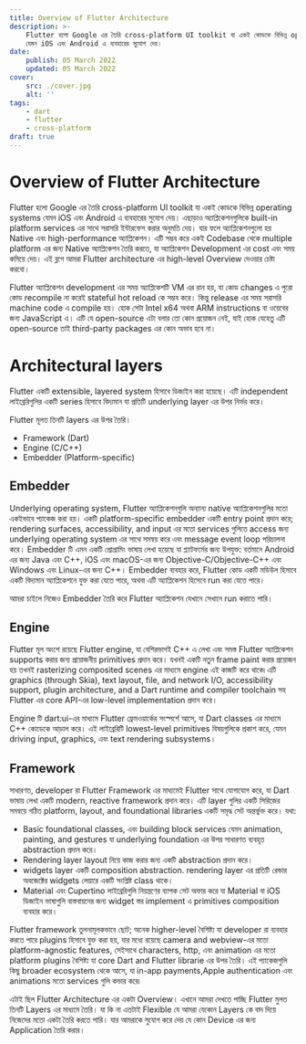 ```yaml
---
title: Overview of Flutter Architecture
description: >-
    Flutter হলো Google এর তৈরি cross-platform UI toolkit যা একই কোডকে বিভিন্ন operating systems
    যেমন iOS এবং Android এ ব্যবহারের সুযোগ দেয়।
date:
    publish: 05 March 2022
    updated: 05 March 2022
cover:
    src: ./cover.jpg
    alt: ''
tags:
    - dart
    - flutter
    - cross-platform
draft: true
---
```


# Overview of Flutter Architecture

Flutter হলো Google এর তৈরি cross-platform UI toolkit যা একই কোডকে বিভিন্ন operating systems যেমন iOS এবং Android এ ব্যবহারের সুযোগ দেয়। এছাড়াও অ্যাপ্লিকেশনগুলিকে built-in platform services এর সাথে সরাসরি ইন্টারফেস করার অনুমতি দেয়। যার ফলে অ্যাপ্লিকেশনগুলো হয় Native এবং high-performance অ্যাপ্লিকেশন। এটি সম্ভব করে একই Codebase থেকে multiple platform এর জন্য Native অ্যাপ্লিকেশন তৈরি করতে, যা অ্যাপ্লিকেশন Development এর cost এবং সময় কমিয়ে দেয়। এই ব্লগে আমরা Flutter architecture এর high-level Overview দেওয়ার চেষ্টা করবো।

Flutter অ্যাপ্লিকেশন development এর সময় অ্যাপ্লিকেশটি VM এর রান হয়, যা কোড changes এ পুরো কোড recompile না করেই stateful hot reload কে সম্ভব করে। কিন্তু release এর সময় সরাসরি machine code এ compile হয়। হোক সেটা Intel x64 অথবা ARM instructions বা ওয়েবের জন্য JavaScript এ। এটি যে open-source এটা বলার তো কোন প্রয়োজন নেই, যাই হোক যেহেতু এটি open-source তাই third-party packages এর কোন অভাব হবে না।‌

# Architectural layers

Flutter একটি extensible, layered system হিসাবে ডিজাইন করা হয়েছে। এটি independent লাইব্রেরিগুলির একটি series হিসাবে বিদ্যমান যা প্রতিটি underlying layer এর উপর নির্ভর করে।

Flutter মূলত তিনটি layers এর উপর তৈরি।

-   Framework (Dart)
-   Engine (C/C++)
-   Embedder (Platform-specific)

## Embedder

Underlying operating system, Flutter অ্যাপ্লিকেশনগুলি অন্যান্য native অ্যাপ্লিকেশনগুলির মতো একইভাবে প্যাকেজ করা হয়। একটি platform-specific embedder একটি entry point প্রদান করে; rendering surfaces, accessibility, and input এর মতো services গুলিতে access জন্য underlying operating system এর সাথে সমন্বয় করে এবং message event loop পরিচালনা করে। Embedder টি এমন একটি প্রোগ্রামিং ভাষায় লেখা হয়েছে যা প্ল্যাটফর্মের জন্য উপযুক্ত: বর্তমানে Android এর জন্য Java এবং C++, iOS এবং macOS-এর জন্য Objective-C/Objective-C++ এবং Windows এবং Linux-এর জন্য C++। Embedder ব্যবহার করে, Flutter কোড একটি মডিউল হিসাবে একটি বিদ্যমান অ্যাপ্লিকেশনে যুক্ত করা যেতে পারে, অথবা এটি অ্যাপ্লিকেশন হিসেবে run করা যেতে পারে।

আমরা চাইলে নিজেও Embedder তৈরি করে Flutter অ্যাপ্লিকেশন যেখানে সেখানে run করাতে পারি।

## Engine

Flutter মূল অংশে রয়েছে Flutter engine, যা বেশিরভাগই C++ এ লেখা এবং সমস্ত Flutter অ্যাপ্লিকেশন supports করার জন্য প্রয়োজনীয় primitives প্রদান করে। যখনই একটি নতুন frame paint করার প্রয়োজন হয় তখনই rasterizing composited scenes এর মাধ্যমে engine এই কাজটি করে থাকে৷ এটি graphics (through Skia), text layout, file, and network I/O, accessibility support, plugin architecture, and a Dart runtime and compiler toolchain সহ Flutter এর core API-এর low-level implementation প্রদান করে।

Engine টি dart:ui-এর মাধ্যমে Flutter ফ্রেমওয়ার্কের সংস্পর্শে আসে, যা Dart classes এর মাধ্যমে C++ কোডেকে আড়াল করে। এই লাইব্রেরিটি lowest-level primitives বিষয়গুলিকে প্রকাশ করে, যেমন driving input, graphics, এবং text rendering subsystems।

## Framework

সাধারণত, developer রা Flutter Framework এর মাধ্যমেই Flutter সাথে যোগাযোগ করে, যা Dart ভাষায় লেখা একটি modern, reactive framework প্রদান করে। এটি layer গুলির একটি সিরিজের সমন্বয়ে গঠিত platform, layout, and foundational libraries একটি সমৃদ্ধ সেট অন্তর্ভুক্ত করে। যথা:

-   Basic foundational classes, এবং building block services যেমন animation, painting, and gestures যা underlying foundation এর উপর সাধারণত ব্যবহৃত abstraction প্রদান করে।
-   Rendering layer layout নিয়ে কাজ করার জন্য একটি abstraction প্রদান করে।
-   widgets layer একটি composition abstraction. rendering layer এর প্রতিটি রেন্ডার অবজেক্টের widgets লেয়ারে একটি সংশ্লিষ্ট class থাকে।
-   Material এবং Cupertino লাইব্রেরিগুলি নিয়ন্ত্রণের ব্যাপক সেট অফার করে যা Material বা iOS ডিজাইন ভাষাগুলি বাস্তবায়নের জন্য widget স্তর implement এ primitives composition ব্যবহার করে।

Flutter framework তুলনামূলকভাবে ছোট; অনেক higher-level বৈশিষ্ট্য যা developer রা ব্যবহার করতে পারে plugins হিসাবে যুক্ত করা হয়, যার মধ্যে রয়েছে camera and webview-এর মতো platform-agnostic features, সেইসাথে characters, http, এবং animation এর মতো platform plugins বৈশিষ্ট্য যা core Dart and Flutter librarie এর উপর তৈরি। এই প্যাকেজগুলি কিছু broader ecosystem থেকে আসে, যা in-app payments,Apple authentication এবং animations মতো services গুলি কভার করে৷

এটাই ছিল Flutter Architecture এর একটা Overview। এখানে আমরা দেখতে পাচ্ছি Flutter মুলত তিনটি Layers এর মাধ্যমে তৈরি। যা কি না এতটাই Flexible যে আমরা যেকোন Layers কে বাদ দিয়ে নিজেদের মতো একটা তৈরি করতে পারি। যার আমরাকে সুযোগ করে দেয় যে কোন Device এর জন্য Application তৈরি করার।
